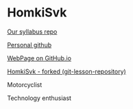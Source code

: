 # HomkiSvk

[Our syllabus repo](https://github.com/green-fox-academy/prg-ori-syllabus)

[Personal github](https://github.com/HomkiSvk)

[WebPage on GitHub.io](https://homkisvk.github.io/index.html)

[HomkiSvk - forked (git-lesson-repository)](https://github.com/HomkiSvk/git-lesson-repository "Homki-forked-git-lesson-repository")

Motorcyclist

Technology enthusiast
